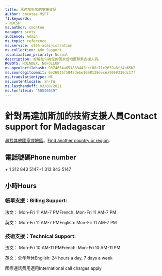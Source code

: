 ```yaml
---
title: 馬達加斯加的支援資訊
author: cmcatee-MSFT
f1.keywords:
- NOCSH
ms.author: cmcatee
manager: scotv
audience: Admin
ms.topic: reference
ms.service: o365-administration
ms.collection: Adm_Support
localization_priority: Normal
description: 瞭解如何為您的國家或地區聯繫支援人員。
ROBOTS: NOINDEX, NOFOLLOW
ms.openlocfilehash: 9874654a651883442ecf88c71c2659a8ff4b65b2
ms.sourcegitcommit: 6e260f5f5842debe1098138eecea9068330dc17f
ms.translationtype: MT
ms.contentlocale: zh-TW
ms.lasthandoff: 03/08/2021
ms.locfileid: "50546049"
---
```

# <a name="contact-support-for-madagascar"></a><span data-ttu-id="f8791-103">針對馬達加斯加的技術支援人員</span><span class="sxs-lookup"><span data-stu-id="f8791-103">Contact support for Madagascar</span></span>

<span data-ttu-id="f8791-104">[尋找其他國家或地區](../contact-support-for-business-products.md)。</span><span class="sxs-lookup"><span data-stu-id="f8791-104">[Find another country or region](../contact-support-for-business-products.md).</span></span>

## <a name="phone-number"></a><span data-ttu-id="f8791-105">電話號碼</span><span class="sxs-lookup"><span data-stu-id="f8791-105">Phone number</span></span>
<span data-ttu-id="f8791-106">+ 1 312 843 5147</span><span class="sxs-lookup"><span data-stu-id="f8791-106">+1 312 843 5147</span></span>

## <a name="hours"></a><span data-ttu-id="f8791-107">小時</span><span class="sxs-lookup"><span data-stu-id="f8791-107">Hours</span></span>
### <a name="billing-support"></a><span data-ttu-id="f8791-108">帳單支援︰</span><span class="sxs-lookup"><span data-stu-id="f8791-108">Billing Support:</span></span>

<span data-ttu-id="f8791-109">法文： Mon-Fri 11 AM-7 PM</span><span class="sxs-lookup"><span data-stu-id="f8791-109">French: Mon-Fri 11 AM-7 PM</span></span>

<span data-ttu-id="f8791-110">英文： Mon-Fri 11 AM-7 PM</span><span class="sxs-lookup"><span data-stu-id="f8791-110">English: Mon-Fri 11 AM-7 PM</span></span>

### <a name="technical-support"></a><span data-ttu-id="f8791-111">技術支援：</span><span class="sxs-lookup"><span data-stu-id="f8791-111">Technical Support:</span></span>

<span data-ttu-id="f8791-112">法文： Mon-Fri 10 AM-11 PM</span><span class="sxs-lookup"><span data-stu-id="f8791-112">French: Mon-Fri 10 AM-11 PM</span></span>

<span data-ttu-id="f8791-113">英文：全年無休</span><span class="sxs-lookup"><span data-stu-id="f8791-113">English: 24 hours a day, 7 days a week</span></span>

<span data-ttu-id="f8791-114">國際通話費用適用</span><span class="sxs-lookup"><span data-stu-id="f8791-114">International call charges apply</span></span>
